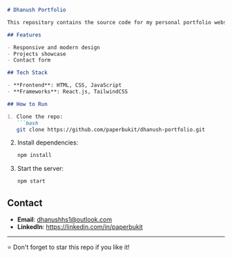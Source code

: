 ```markdown
# Dhanush Portfolio

This repository contains the source code for my personal portfolio website. It showcases my skills, projects, and achievements.

## Features

- Responsive and modern design
- Projects showcase
- Contact form

## Tech Stack

- **Frontend**: HTML, CSS, JavaScript
- **Frameworks**: React.js, TailwindCSS

## How to Run

1. Clone the repo:
   ```bash
   git clone https://github.com/paperbukit/dhanush-portfolio.git
   ```
2. Install dependencies:
   ```bash
   npm install
   ```
3. Start the server:
   ```bash
   npm start
   ```

## Contact

- **Email**: dhanushhs1@outlook.com
- **LinkedIn**: https://linkedin.com/in/paperbukit

---

⭐️ Don't forget to star this repo if you like it!
```
